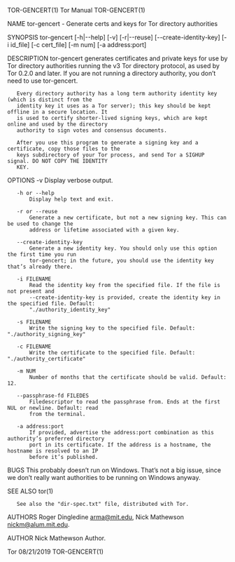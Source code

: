 TOR-GENCERT(1)                                Tor Manual                                TOR-GENCERT(1)

NAME
       tor-gencert - Generate certs and keys for Tor directory authorities

SYNOPSIS
       tor-gencert [-h|--help] [-v] [-r|--reuse] [--create-identity-key] [-i id_file] [-c cert_file]
       [-m num] [-a address:port]

DESCRIPTION
       tor-gencert generates certificates and private keys for use by Tor directory authorities
       running the v3 Tor directory protocol, as used by Tor 0.2.0 and later. If you are not running a
       directory authority, you don’t need to use tor-gencert.

       Every directory authority has a long term authority identity key (which is distinct from the
       identity key it uses as a Tor server); this key should be kept offline in a secure location. It
       is used to certify shorter-lived signing keys, which are kept online and used by the directory
       authority to sign votes and consensus documents.

       After you use this program to generate a signing key and a certificate, copy those files to the
       keys subdirectory of your Tor process, and send Tor a SIGHUP signal. DO NOT COPY THE IDENTITY
       KEY.

OPTIONS
       -v
           Display verbose output.

       -h or --help
           Display help text and exit.

       -r or --reuse
           Generate a new certificate, but not a new signing key. This can be used to change the
           address or lifetime associated with a given key.

       --create-identity-key
           Generate a new identity key. You should only use this option the first time you run
           tor-gencert; in the future, you should use the identity key that’s already there.

       -i FILENAME
           Read the identity key from the specified file. If the file is not present and
           --create-identity-key is provided, create the identity key in the specified file. Default:
           "./authority_identity_key"

       -s FILENAME
           Write the signing key to the specified file. Default: "./authority_signing_key"

       -c FILENAME
           Write the certificate to the specified file. Default: "./authority_certificate"

       -m NUM
           Number of months that the certificate should be valid. Default: 12.

       --passphrase-fd FILEDES
           Filedescriptor to read the passphrase from. Ends at the first NUL or newline. Default: read
           from the terminal.

       -a address:port
           If provided, advertise the address:port combination as this authority’s preferred directory
           port in its certificate. If the address is a hostname, the hostname is resolved to an IP
           before it’s published.

BUGS
       This probably doesn’t run on Windows. That’s not a big issue, since we don’t really want
       authorities to be running on Windows anyway.

SEE ALSO
       tor(1)

       See also the "dir-spec.txt" file, distributed with Tor.

AUTHORS
           Roger Dingledine <arma@mit.edu>, Nick Mathewson <nickm@alum.mit.edu>.

AUTHOR
       Nick Mathewson
           Author.

Tor                                           08/21/2019                                TOR-GENCERT(1)
